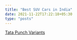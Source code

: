 ```yaml
---
title: "Best SUV Cars in India"
date: 2021-11-22T17:22:18+05:30
type: "posts"
---
```


[Tata Punch Variants](./tata-punch-variants)